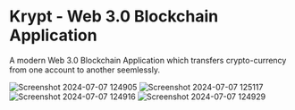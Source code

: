 # Krypt - Web 3.0 Blockchain Application
A modern Web 3.0 Blockchain Application which transfers crypto-currency from one account to another seemlessly.

![Screenshot 2024-07-07 124905](https://github.com/Harshal-0901/Krypt/assets/141266067/7535fedb-81b7-4472-8e3e-32bd145d82fb)
![Screenshot 2024-07-07 125117](https://github.com/Harshal-0901/Krypt/assets/141266067/d8c7653f-fbdd-4a5b-8d1f-6a3dac9c1e09)
![Screenshot 2024-07-07 124916](https://github.com/Harshal-0901/Krypt/assets/141266067/3bfc7f32-1dbc-4281-ba56-bf871ee16f16)
![Screenshot 2024-07-07 124929](https://github.com/Harshal-0901/Krypt/assets/141266067/67f03820-df57-429b-9bbb-20d102e3f221)

